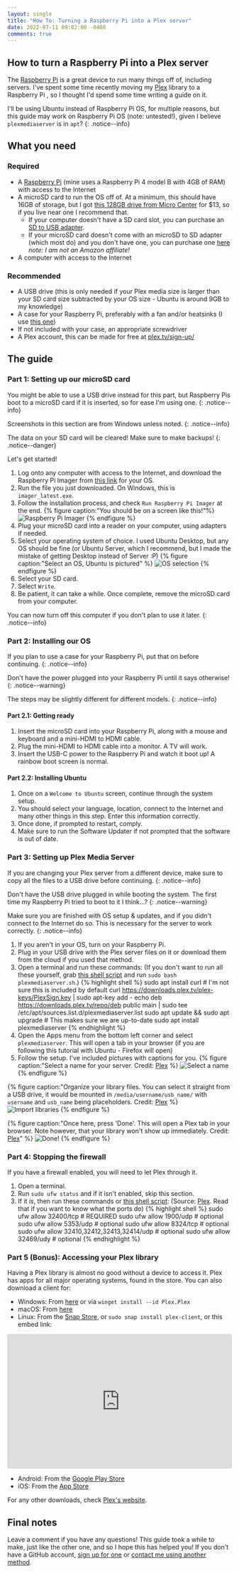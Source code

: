 ```yaml
---
layout: single
title: "How To: Turning a Raspberry Pi into a Plex server"
date: 2022-07-11 09:02:00 -0400
comments: true
---
```

<!--TODO: make an FTP guide inside of this using vsftpd?-->
## How to turn a Raspberry Pi into a Plex server

The [Raspberry Pi](https://raspberrypi.org) is a great device to run many things off of, including servers. I've spent some time recently moving my [Plex](https://plex.tv) library to a Raspberry Pi , so I thought I'd spend some time writing a guide on it.

I'll be using Ubuntu instead of Raspberry Pi OS, for multiple reasons, but this guide may work on Raspberry Pi OS (note: untested!), given I believe `plexmediaserver` is in `apt`?
{: .notice--info}

## What you need

### Required

- A [Raspberry Pi](https://raspberrypi.org) (mine uses a Raspberry Pi 4 model B with 4GB of RAM<!-- TODO: find out if this is right-->) with access to the Internet
- A microSD card to run the OS off of. At a minimum, this should have 16GB of storage, but I got [this 128GB drive from Micro Center](https://www.microcenter.com/product/626486/Premium_128GB_microSDXC_Card_UHS-I_Flash_Memory_Card_C10_U3_V30_A1_Micro_SD_Card_with_Adapter) for $13, so if you live near one I recommend that.
  - If your computer doesn't have a SD card slot, you can purchase an [SD to USB adapter](https://www.amazon.com/UGREEN-Reader-Memory-Windows-Simultaneously/dp/B01EFPX9XA/ref=sr_1_2?keywords=usb+sd+card+adapter&qid=1657498695&refinements=p_89%3AUGREEN&rnid=2528832011&s=electronics&sr=1-2).
  - If your microSD card doesn't come with an microSD to SD adapter (which most do) and you don't have one, you can purchase one [here](https://www.amazon.com/SanDisk-microSD-Memory-Adapter-MICROSD-ADAPTER/dp/B0047WZOOO/ref=sr_1_3?crid=3V0RZF2SW2WAV&keywords=microsd+to+sd&qid=1657498787&s=electronics&sprefix=micro+sd+to+sd%2Celectronics%2C92&sr=1-3) *note: I am not an Amazon affiliate!*
- A computer with access to the Internet

### Recommended

- A USB drive (this is only needed if your Plex media size is larger than your SD card size subtracted by your OS size - Ubuntu is around 9GB to my knowledge)
- A case for your Raspberry Pi, preferably with a fan and/or heatsinks (I use [this one](https://www.microconnectors.com/aluminum-raspberry-pi-4-model-b-case-with-fan/))
- If not included with your case, an appropriate screwdriver
- A Plex account, this can be made for free at [plex.tv/sign-up/](https://www.plex.tv/sign-up/)

## The guide

### Part 1: Setting up our microSD card

You might be able to use a USB drive instead for this part, but Raspberry Pis boot to a microSD card if it is inserted, so for ease I'm using one.
{: .notice--info}

Screenshots in this section are from Windows unless noted.
{: .notice--info}

The data on your SD card will be cleared! Make sure to make backups!
{: .notice--danger}

Let's get started!

1. Log onto any computer with access to the Internet, and download the Raspberry Pi Imager from [this link](https://www.raspberrypi.com/software/) for your OS.
2. Run the file you just downloaded. On Windows, this is `imager_latest.exe`.
3. Follow the installation process, and check `Run Raspberry Pi Imager` at the end.
{% figure caption:"You should be on a screen like this!"%}
![Raspberry Pi Imager](/assets/images/rp-plex/raspberry-pi-imager.png)
{% endfigure %}
4. Plug your microSD card into a reader on your computer, using adapters if needed.
5. Select your operating system of choice. I used Ubuntu Desktop, but any OS should be fine (or Ubuntu Server, which I recommend, but I made the mistake of getting Desktop instead of Server :P)
{% figure caption:"Select an OS, Ubuntu is pictured" %}
![OS selection](/assets/images/rp-plex/select-os-ubuntu.png)
{% endfigure %}
6. Select your SD card.
7. Select `Write`.
8. Be patient, it can take a while. Once complete, remove the microSD card from your computer.

You can now turn off this computer if you don't plan to use it later.
{: .notice--info}

### Part 2: Installing our OS

If you plan to use a case for your Raspberry Pi, put that on before continuing.
{: .notice--info}

Don't have the power plugged into your Raspberry Pi until it says otherwise!
{: .notice--warning}

The steps may be slightly different for different models.
{: .notice--info}

#### Part 2.1: Getting ready

1. Insert the microSD card into your Raspberry Pi, along with a mouse and keyboard and a mini-HDMI to HDMI cable.
2. Plug the mini-HDMI to HDMI cable into a monitor. A TV will work.
3. Insert the USB-C power to the Raspberry Pi and watch it boot up! A rainbow boot screen is normal.

#### Part 2.2: Installing Ubuntu

1. Once on a `Welcome to Ubuntu` screen, continue through the system setup.
2. You should select your language, location, connect to the Internet and many other things in this step. Enter this information correctly.
3. Once done, if prompted to restart, comply.
4. Make sure to run the Software Updater if not prompted that the software is out of date.

### Part 3: Setting up Plex Media Server

If you are changing your Plex server from a different device, make sure to copy all the files to a USB drive before continuing.
{: .notice--info}

Don't have the USB drive plugged in while booting the system. The first time my Raspberry Pi tried to boot to it I think...?
{: .notice--warning}

Make sure you are finished with OS setup & updates, and if you didn't connect to the Internet do so. This is necessary for the server to work correctly.
{: .notice--info}

1. If you aren't in your OS, turn on your Raspberry Pi.
2. Plug in your USB drive with the Plex server files on it or download them from the cloud if you used that method.
3. Open a terminal and run these commands: (If you don't want to run all these yourself, grab [this shell script](/assets/files/rp-plex/plexmediaserver.sh) and run `sudo bash plexmediaserver.sh`.)
{% highlight shell %}
sudo apt install curl # I'm not sure this is included by default
curl https://downloads.plex.tv/plex-keys/PlexSign.key | sudo apt-key add -
echo deb https://downloads.plex.tv/repo/deb public main | sudo tee /etc/apt/sources.list.d/plexmediaserver.list
sudo apt update && sudo apt upgrade # This makes sure we are up-to-date
sudo apt install plexmediaserver
{% endhighlight %}
4. Open the Apps menu from the bottom left corner and select `plexmediaserver`. This will open a tab in your browser (if you are following this tutorial with Ubuntu - Firefox will open)
5. Follow the setup. I've included pictures with captions for you.
{% figure caption:"Select a name for your server. Credit: [Plex](https://support.plex.tv/articles/200288896-basic-setup-wizard/) %}
![Select a name](/assets/images/rp-plex/plex-media-server-1.png)
{% endfigure %}

{% figure caption:"Organize your library files. You can select it straight from a USB drive, it would be mounted in `/media/username/usb_name/` with `username` and `usb_name` being placeholders. Credit: [Plex](https://support.plex.tv/articles/200288896-basic-setup-wizard/) %}
![Import libraries](/assets/images/rp-plex/plex-media-server-2.png)
{% endfigure %}

{% figure caption:"Once here, press 'Done'. This will open a Plex tab in your browser. Note however, that your library won't show up immediately. Credit: [Plex](https://support.plex.tv/articles/200288896-basic-setup-wizard/)" %}
![Done!](/assets/images/rp-plex/plex-media-server-3.png)
{% endfigure %}

### Part 4: Stopping the firewall

If you have a firewall enabled, you will need to let Plex through it.

1. Open a terminal.
2. Run `sudo ufw status` and if it isn't enabled, skip this section.
3. If it *is*, then run these commands or [this shell script](/assets/files/rp-plex/firewall.sh): (Source: [Plex](https://support.plex.tv/articles/201543147-what-network-ports-do-i-need-to-allow-through-my-firewall/). Read that if you want to know what the ports do)
{% highlight shell %}
sudo ufw allow 32400/tcp # REQUIRED
sudo ufw allow 1900/udp # optional
sudo ufw allow 5353/udp # optional
sudo ufw allow 8324/tcp # optional
sudo ufw allow 32410,32412,32413,32414/udp # optional
sudo ufw allow 32469/udy # optional
{% endhighlight %}

### Part 5 (Bonus): Accessing your Plex library

Having a Plex library is almost no good without a device to access it. Plex has apps for all major operating systems, found in the store. You can also download a client for:

- Windows: From [here](https://www.plex.tv/media-server-downloads/#plex-app) or via `winget install --id Plex.Plex`
- macOS: From [here](https://www.plex.tv/media-server-downloads/#plex-app)
- Linux: From the [Snap Store](snap://), or `sudo snap install plex-client`, or this embed link:

<iframe src="https://snapcraft.io/plex-desktop/embedded?button=black" frameborder="0" width="100%" height="300px" style="border: 1px solid #CCC; border-radius: 2px;"></iframe>

- Android: From the [Google Play Store](https://plexapp.onelink.me/Sm8U/android/)
- iOS: From the [App Store](https://plexapp.onelink.me/Sm8U/ios/)

For any other downloads, check [Plex's website](https://www.plex.tv/media-server-downloads/#plex-app).

## Final notes

Leave a comment if you have any questions! This guide took a while to make, just like the other one, and so I hope this has helped you! If you don't have a GitHub account, [sign up for one](https://github.com/join) or [contact me using another method](/contact).

